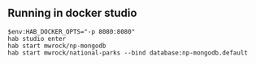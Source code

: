 ## Running in docker studio

```
$env:HAB_DOCKER_OPTS="-p 8080:8080"
hab studio enter
hab start mwrock/np-mongodb
hab start mwrock/national-parks --bind database:np-mongodb.default
```
